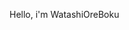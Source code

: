 Hello, i'm WatashiOreBoku


<!---
WatashiOreBoku/WatashiOreBoku is a ✨ special ✨ repository because its `README.md` (this file) appears on your GitHub profile.
You can click the Preview link to take a look at your changes.
--->
